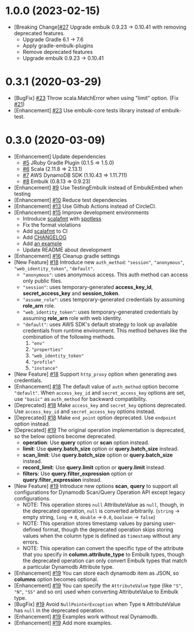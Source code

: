 1.0.0 (2023-02-15)
==================

- [Breaking Change][#27](https://github.com/lulichn/embulk-input-dynamodb/pull/27) Upgrade embulk 0.9.23 -> 0.10.41 with removing deprecated features.
    - Upgrade Gradle 6.1 -> 7.6
    - Apply gradle-embulk-plugins
    - Remove deprecated features
    - Upgrade embulk 0.9.23 -> 0.10.41

0.3.1 (2020-03-29)
==================

- [BugFix] [#23](https://github.com/lulichn/embulk-input-dynamodb/pull/23) Throw scala.MatchError when using "limit" option. (Fix [#21](https://github.com/lulichn/embulk-input-dynamodb/issues/21))
- [Enhancement] [#23](https://github.com/lulichn/embulk-input-dynamodb/pull/23) Use embulk-core tests library instead of embulk-test.

0.3.0 (2020-03-09)
==================

- [Enhancement] Update dependencies
    - [#5](https://github.com/lulichn/embulk-input-dynamodb/pull/5) JRuby Gradle Plugin (0.1.5 => 1.5.0)
    - [#6](https://github.com/lulichn/embulk-input-dynamodb/pull/6) Scala (2.11.8 => 2.13.1)
    - [#7](https://github.com/lulichn/embulk-input-dynamodb/pull/7) AWS DynamoDB SDK (1.10.43 => 1.11.711)
    - [#8](https://github.com/lulichn/embulk-input-dynamodb/pull/8) Embulk (0.8.13 => 0.9.23)
- [Enhancement] [#9](https://github.com/lulichn/embulk-input-dynamodb/pull/9) Use TestingEmbulk instead of EmbulkEmbed when testing
- [Enhancement] [#10](https://github.com/lulichn/embulk-input-dynamodb/pull/10) Reduce test dependencies
- [Enhancement] [#13](https://github.com/lulichn/embulk-input-dynamodb/pull/13) Use Github Actions instead of CircleCI.
- [Enhancement] [#15](https://github.com/lulichn/embulk-input-dynamodb/pull/15) Improve development environments
    - Introduce [scalafmt](https://scalameta.org/scalafmt/) with [spotless](https://github.com/diffplug/spotless)
    - Fix the format violations
    - Add [scalafmt](https://scalameta.org/scalafmt/) to CI
    - Add [CHANGELOG](./CHANGELOG.md)
    - Add [an example](./example)
    - Update README about development
- [Enhancement] [#16](https://github.com/lulichn/embulk-input-dynamodb/pull/16) Cleanup gradle settings
- [New Feature] [#18](https://github.com/lulichn/embulk-input-dynamodb/pull/18) Introduce new `auth_method`: `"session"`, `"anonymous"`, `"web_identity_token"`, `"default"`.
    - `"anonymous"`: uses anonymous access. This auth method can access only public files.
    - `"session"`: uses temporary-generated **access_key_id**, **secret_access_key** and **session_token**.
    - `"assume_role"`: uses temporary-generated credentials by assuming **role_arn** role.
    - `"web_identity_token"`: uses temporary-generated credentials by assuming **role_arn** role with web identity.
    - `"default"`: uses AWS SDK's default strategy to look up available credentials from runtime environment. This method   behaves like the combination of the following methods.
        1. `"env"`
        1. `"properties"`
        1. `"web_identity_token"`
        1. `"profile"`
        1. `"instance"`
- [New Feature] [#18](https://github.com/lulichn/embulk-input-dynamodb/pull/18) Support `http_proxy` option when generating aws credentials.
- [Enhancement] [#18](https://github.com/lulichn/embulk-input-dynamodb/pull/18) The default value of `auth_method` option become `"default"`. When `access_key_id` and `secret_access_key` options are set, use `"basic"` as `auth_method` for backward compatibility.
- [Deprecated] [#18](https://github.com/lulichn/embulk-input-dynamodb/pull/18) Make `access_key` and `secret_key` options deprecated. Use `access_key_id` and `secret_access_key` options instead.
- [Deprecated] [#18](https://github.com/lulichn/embulk-input-dynamodb/pull/18) Make `end_point` option deprecated. Use `endpoint` option instead.
- [Deprecated] [#19](https://github.com/lulichn/embulk-input-dynamodb/pull/19) The original operation implementation is deprecated, so the below options become deprecated.
    - **operation**: Use **query** option or **scan** option instead.
    - **limit**: Use **query.batch_size** option or **query.batch_size** instead.
    - **scan_limit**: Use **query.batch_size** option or **query.batch_size** instead.
    - **record_limit**: Use **query.limit** option or **query.limit** instead.
    - **filters**: Use **query.filter_expression** option or **query.filter_expression** instead.
- [New Feature] [#19](https://github.com/lulichn/embulk-input-dynamodb/pull/19) Introduce new options **scan**, **query** to support all configurations for Dynamodb Scan/Query Operation API except legacy configurations.
    - NOTE: This operation stores `null` AttributeValue as `null`, though, in the deprecated operation, `null` is converted arbitrarily. (`string` -> empty string, `long` -> `0`, `double` -> `0.0`, `boolean` -> `false`)
    - NOTE: This operation stores timestamp values by parsing user-defined format, though the deprecated operation skips storing values when the column type is defined as `timestamp` without any errors.
    - NOTE: This operation can convert the specific type of the attribute that you specify in **column.attribute_type** to Embulk types, though the deprecated operation can only convert Embulk types that match a particular Dynamodb Attribute type.
- [Enhancement] [#19](https://github.com/lulichn/embulk-input-dynamodb/pull/19) You can store each dynamodb item as JSON, so **columns** option becomes optional.
- [Enhancement] [#19](https://github.com/lulichn/embulk-input-dynamodb/pull/19) You can specify the `AttributeValue` type (like `"S"`, `"N"`, `"SS"` and so on) used when converting AttributeValue to Embulk type.
- [BugFix] [#19](https://github.com/lulichn/embulk-input-dynamodb/pull/19) Avoid `NullPointerException` when Type `N` AttributeValue has `null` in the deprecated operation.
- [Enhancement] [#19](https://github.com/lulichn/embulk-input-dynamodb/pull/19) Examples work without real Dynamodb.
- [Enhancement] [#19](https://github.com/lulichn/embulk-input-dynamodb/pull/19) Add more examples.
